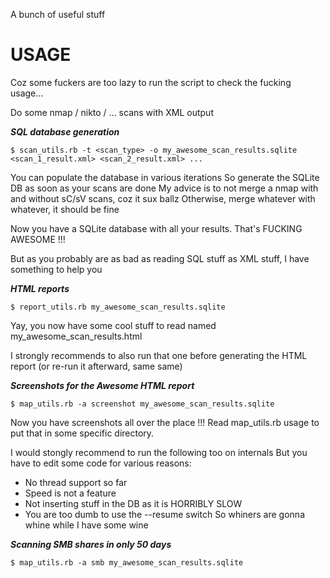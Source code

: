 A bunch of useful stuff

# USAGE

Coz some fuckers are too lazy to run the script to check the fucking usage...

Do some nmap / nikto / ... scans with XML output

***SQL database generation***
```
$ scan_utils.rb -t <scan_type> -o my_awesome_scan_results.sqlite <scan_1_result.xml> <scan_2_result.xml> ...
```

You can populate the database in various iterations
So generate the SQLite DB as soon as your scans are done
My advice is to not merge a nmap with and without sC/sV scans, coz it sux ballz
Otherwise, merge whatever with whatever, it should be fine

Now you have a SQLite database with all your results. That's FUCKING AWESOME !!!

But as you probably are as bad as reading SQL stuff as XML stuff, I have something to help you

***HTML reports***
```
$ report_utils.rb my_awesome_scan_results.sqlite
```

Yay, you now have some cool stuff to read named my_awesome_scan_results.html

I strongly recommends to also run that one before generating the HTML report (or re-run it afterward, same same)

***Screenshots for the Awesome HTML report***
```
$ map_utils.rb -a screenshot my_awesome_scan_results.sqlite
```

Now you have screenshots all over the place !!!
Read map_utils.rb usage to put that in some specific directory.

I would stongly recommend to run the following too on internals
But you have to edit some code for various reasons:
 - No thread support so far
 - Speed is not a feature
 - Not inserting stuff in the DB as it is HORRIBLY SLOW
 - You are too dumb to use the --resume switch
So whiners are gonna whine while I have some wine

***Scanning SMB shares in only 50 days***
```
$ map_utils.rb -a smb my_awesome_scan_results.sqlite
```
